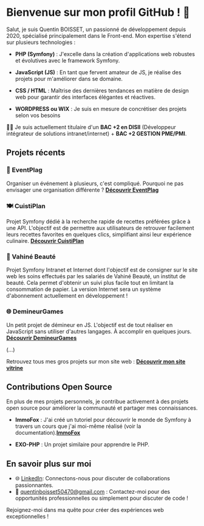 # Bienvenue sur mon profil GitHub ! 👋

Salut, je suis Quentin BOISSET, un passionné de développement depuis 2020, spécialisé principalement dans le Front-end. Mon expertise s'étend sur plusieurs technologies :

- **PHP (Symfony)** : J'excelle dans la création d'applications web robustes et évolutives avec le framework Symfony.

- **JavaScript (JS)** : En tant que fervent amateur de JS, je réalise des projets pour m'améliorer dans se domaine.

- **CSS / HTML** : Maîtrise des dernières tendances en matière de design web pour garantir des interfaces élégantes et réactives.

- **WORDPRESS ou WIX** : Je suis en mesure de concrétiser des projets selon vos besoins

👨‍🎓 Je suis actuellement titulaire d'un **BAC +2 en DISII** (Développeur intégrateur de solutions intranet/internet) + **BAC +2 GESTION PME/PMI**.

## Projets récents
### 👥 EventPlag
Organiser un événement à plusieurs, c'est compliqué. Pourquoi ne pas envisager une organisation différente ?
[**Découvrir EventPlag**](https://hutchalpha.fr/EventPlag/index.php)

### 🍽️ CuistiPlan
Projet Symfony dédié à la recherche rapide de recettes préférées grâce à une API. L'objectif est de permettre aux utilisateurs de retrouver facilement leurs recettes favorites en quelques clics, simplifiant ainsi leur expérience culinaire.
[**Découvrir CuistiPlan**](https://www.hutchalpha.fr/CuistiPlan/public/)

### 🚀 Vahiné Beauté
Projet Symfony Intranet et Internet dont l'objectif est de consigner sur le site web les soins effectués par les salariés de Vahiné Beauté, un institut de beauté. Cela permet d'obtenir un suivi plus facile tout en limitant la consommation de papier. La version Internet sera un système d'abonnement actuellement en développement !

### 🌐 DemineurGames
Un petit projet de démineur en JS. L'objectif est de tout réaliser en JavaScript sans utiliser d'autres langages. À accomplir en quelques jours.
[**Découvrir DemineurGames**](https://hutchalpha.fr/projetdemineur/)

(...)

Retrouvez tous mes gros projets sur mon site web : [**Découvrir mon site vitrine**](https://hutchalpha.fr/presentation/)
## Contributions Open Source

En plus de mes projets personnels, je contribue activement à des projets open source pour améliorer la communauté et partager mes connaissances.

- **ImmoFox** : J'ai créé un tutoriel pour découvrir le monde de Symfony à travers un cours que j'ai moi-même réalisé (voir la documentation).[**ImmoFox**](https://hutchalpha.fr/projetex/public)

- **EXO-PHP** : Un projet similaire pour apprendre le PHP.

## En savoir plus sur moi

- 🌐 [LinkedIn](https://www.linkedin.com/in/quentin-boisset/): Connectons-nous pour discuter de collaborations passionnantes.
- 📧 quentinboisset50470@gmail.com : Contactez-moi pour des opportunités professionnelles ou simplement pour discuter de code !


Rejoignez-moi dans ma quête pour créer des expériences web exceptionnelles !

